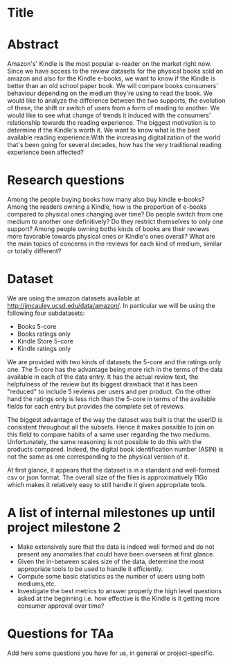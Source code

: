 # Title

# Abstract
Amazon's' Kindle is the most popular e-reader on the market right now. Since we have
access to the review datasets for the physical books sold on amazon and also for 
the Kindle e-books, we want to know if the Kindle is better than an old school
paper book. We will compare books consumers' behaviour depending on the medium 
they're using to read the book. We would like to analyze the difference between 
the two supports, the evolution of these, the shift or switch of users from a 
form of reading to another. We would like to see what change of trends it
induced with the consumers' relationship towards the reading experience.
The biggest motivation is to determine if the Kindle's worth it. We want to know
what is the best available reading experience.With the increasing digitalization 
of the world that's been going for several decades, how has the very traditional 
reading experience been affected?

# Research questions
Among the people buying books how many also buy kindle e-books? Among the readers
owning a Kindle, how is the proportion of e-books compared to physical ones changing 
over time? Do people switch from one medium to another one definitively? Do they
restrict themselves to only one support? Among people owning boths kinds of books
are their reviews more favorable towards physical ones or Kindle's ones overall?
What are the main topics of concerns in the reviews for each kind of medium, similar
or totally different?

# Dataset
We are using the amazon datasets available at http://jmcauley.ucsd.edu/data/amazon/.
In particular we will be using the following four subdatasets:
- Books 5-core
- Books ratings only
- Kindle Store 5-core
- Kindle ratings only

We are provided with two kinds of datasets the 5-core and the ratings only one.
The 5-core has the advantage being more rich in the terms of the data available
in each of the data entry. It has the actual review text, the helpfulness of
the review but its biggest drawback that it has been "reduced" to include 5 reviews
per users and per product.
On the other hand the ratings only is less rich than the 5-core in terms of the 
available fields for each entry but provides the complete set of reviews.

The biggest advantage of the way the dataset was built is that the userID is consistent
throughout all the subsets. Hence it makes possible to join on this field to 
compare habits of a same user regarding the two mediums. Unfortunately, the same
reasoning is not possible to do this with the products compared. Indeed, the 
digital book identification number (ASIN) is not the same as one corresponding to 
the physical version of it.

At first glance, it appears that the dataset is in a standard and well-formed 
csv or json format. The overall size of the files is approximatively 11Go which
makes it relatively easy to still handle it given appropriate tools.


# A list of internal milestones up until project milestone 2
- Make extensively sure that the data is indeed well formed and do not present
any anomalies that could have been overseen at first glance.
- Given the in-between scales size of the data, determine the most appropriate
tools to be used to handle it efficiently.
- Compute some basic statistics as the number of users using both mediums,etc.
- Investigate the best metrics to answer properly the high level questions asked
at the beginning i.e. how effective is the Kindle is it getting more consumer
approval over time?

# Questions for TAa
Add here some questions you have for us, in general or project-specific.
